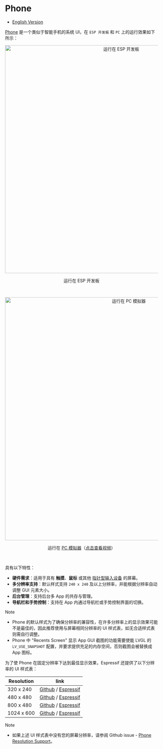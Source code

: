 # Phone

* [English Version](./system_ui_phone.md)

[Phone](../src/systems/phone/) 是一个类似于智能手机的系统 UI，在 `ESP 开发板` 和 `PC` 上的运行效果如下所示：

<div align="center"><img src="https://dl.espressif.com/AE/esp-dev-kits/esp_brookesia_phone_demo_esp.jpg" alt ="运行在 ESP 开发板" width="750"></div>

<p align="center">
运行在 ESP 开发板
</p>
<br>

<p align="center">
<img src="https://dl.espressif.com/AE/esp-dev-kits/esp_brookesia_phone_pc_1024_600_3.gif" alt ="运行在 PC 模拟器" width="800">
</p>

<p align="center">
运行在 <a href="https://github.com/esp-arduino-libs/esp-brookesia-simulator_vscode">PC 模拟器</a>（<a href="https://dl.espressif.com/AE/esp-dev-kits/esp_brookesia_phone_pc_1024_600_1.mp4">点击查看视频</a>）
</p>
<br>

具有以下特性：

- **硬件需求**：适用于具有 **触摸**、**鼠标** 或其他 [指针型输入设备](https://docs.lvgl.io/master/porting/indev.html#touchpad-mouse-or-any-pointer) 的屏幕。
- **多分辨率支持**：默认样式支持 `240 x 240` 及以上分辨率，并能根据分辨率自动调整 GUI 元素大小。
- **后台管理**：支持后台多 App 的共存与管理。
- **导航栏和手势控制**：支持在 App 内通过导航栏或手势控制界面的切换。

> [!NOTE]
> * Phone 的默认样式为了确保分辨率的兼容性，在许多分辨率上的显示效果可能不是最佳的，因此推荐使用与屏幕相同分辨率的 UI 样式表，如无合适样式表则需自行调整。
> * Phone 中 "Recents Screen" 显示 App GUI 截图的功能需要使能 LVGL 的 `LV_USE_SNAPSHOT` 配置，并要求提供充足的内存空间，否则截图会被替换成 App 图标。

为了使 Phone 在固定分辨率下达到最佳显示效果，Espressif 还提供了以下分辨率的 UI 样式表：

|  Resolution  | link |
| ------------ | ---- |
|  320 x 240   |  [Github](https://github.com/esp-arduino-libs/esp-brookesia-phone_320_240_stylesheet) / [Espressif](https://components.espressif.com/components/espressif/esp-brookesia-phone_320_240_stylesheet)  |
|  480 x 480   |  [Github](https://github.com/esp-arduino-libs/esp-brookesia-phone_480_480_stylesheet) / [Espressif](https://components.espressif.com/components/espressif/esp-brookesia-phone_480_480_stylesheet) |
|  800 x 480   |  [Github](https://github.com/esp-arduino-libs/esp-brookesia-phone_800_480_stylesheet) / [Espressif](https://components.espressif.com/components/espressif/esp-brookesia-phone_800_480_stylesheet) |
| 1024 x 600   |  [Github](https://github.com/esp-arduino-libs/esp-brookesia-phone_1024_600_stylesheet) / [Espressif](https://components.espressif.com/components/espressif/esp-brookesia-phone_1024_600_stylesheet) |

> [!NOTE]
> * 如果上述 UI 样式表中没有您的屏幕分辨率，请参阅 Github issue - [Phone Resolution Support](https://github.com/espressif/esp-brookesia/issues/5)。
